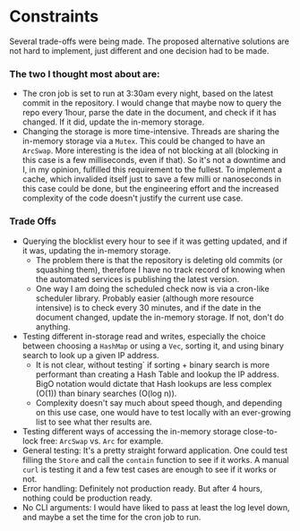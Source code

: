 # Constraints

Several trade-offs were being made. The proposed alternative solutions are not hard to implement, just different and one decision had to be made. 

### The two I thought most about are:

* The cron job is set to run at 3:30am every night, based on the latest commit in the repository. I would change that maybe now to query the repo every 1hour, parse the date in the document, and check if it has changed. If it did, update the in-memory storage.
* Changing the storage is more time-intensive. Threads are sharing the in-memory storage via a `Mutex`. This could be changed to have an `ArcSwap`.  More interesting is the idea of not blocking at all (blocking in this case is a few milliseconds, even if that). So it's not a downtime and I, in my opinion, fulfilled this requirement to the fullest. To implement a cache, which invalided itself just to save a few milli or nanoseconds in this case could be done, but the engineering effort and the increased complexity of the code doesn't justify the current use case.

### Trade Offs
* Querying the blocklist every hour to see if it was getting updated, and if it was, updating the in-memory storage.
  * The problem there is that the repository is deleting old commits (or squashing them), therefore I have no track record of knowing when the automated services is publishing the latest version.
  * One way I am doing the scheduled check now is via a cron-like scheduler library. Probably easier (although more resource intensive) is to check every 30 minutes, and if the date in the document changed, update the in-memory storage. If not, don't do anything.
* Testing different in-storage read and writes, especially the choice between choosing a `HashMap` or using a `Vec`, sorting it, and using binary search to look up a given IP address.
  * It is not clear, without testing` if sorting + binary search is more performant than creating a Hash Table and lookup the IP address. BigO notation would dictate that Hash lookups are less complex (O(1)) than binary searches (O(log n)).
  * Complexity doesn't say much about speed though, and depending on this use case, one would have to test locally with an ever-growing list to see what ther results are.
* Testing different ways of accessing the in-memory storage close-to-lock free: `ArcSwap` vs. `Arc` for example.
* General testing: It's a pretty straight forward application. One could test filling the `Store` and call the `contain` function to see if it works. A manual `curl` is testing it and a few test cases are enough to see if it works or not.
* Error handling: Definitely not production ready. But after 4 hours, nothing could be production ready.
* No CLI arguments: I would have liked to pass at least the log level down, and maybe a set the time for the cron job to run.